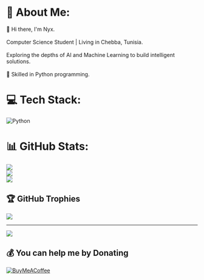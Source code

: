 # 💫 About Me:
👋 Hi there, I'm Nyx.<br><br>Computer Science Student | Living in Chebba, Tunisia.<br><br>Exploring the depths of AI and Machine Learning to build intelligent solutions.<br><br>🐍 Skilled in Python programming.


# 💻 Tech Stack:
![Python](https://img.shields.io/badge/python-3670A0?style=for-the-badge&logo=python&logoColor=ffdd54)
# 📊 GitHub Stats:
![](https://github-readme-stats.vercel.app/api?username=Rebelforce7&theme=dark&hide_border=true&include_all_commits=false&count_private=false)<br/>
![](https://github-readme-streak-stats.herokuapp.com/?user=Rebelforce7&theme=dark&hide_border=true)<br/>
![](https://github-readme-stats.vercel.app/api/top-langs/?username=Rebelforce7&theme=dark&hide_border=true&include_all_commits=false&count_private=false&layout=compact)

## 🏆 GitHub Trophies
![](https://github-profile-trophy.vercel.app/?username=Rebelforce7&theme=radical&no-frame=false&no-bg=true&margin-w=4)

---
[![](https://visitcount.itsvg.in/api?id=Rebelforce7&icon=0&color=0)](https://visitcount.itsvg.in)

  ## 💰 You can help me by Donating
  [![BuyMeACoffee](https://img.shields.io/badge/Buy%20Me%20a%20Coffee-ffdd00?style=for-the-badge&logo=buy-me-a-coffee&logoColor=black)](https://www.buymeacoffee.com/rebelforce) 

  
<!-- Proudly created with GPRM ( https://gprm.itsvg.in ) -->
